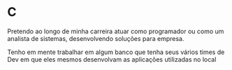 # C

Pretendo ao longo de minha carreira atuar como programador ou como um analista de sistemas, desenvolvendo soluções para empresa.

Tenho em mente trabalhar em algum banco que tenha seus vários times de Dev em que eles mesmos desenvolvam as aplicações utilizadas no local  
